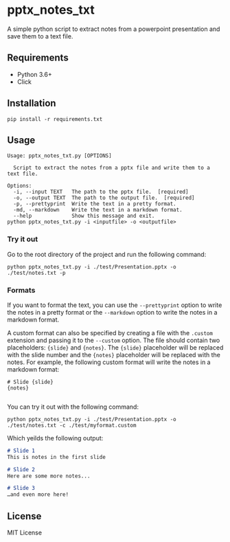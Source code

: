 # pptx_notes_txt
A simple python script to extract notes from a powerpoint presentation and save them to a text file.

## Requirements
* Python 3.6+
* Click

## Installation
```
pip install -r requirements.txt
```

## Usage

```
Usage: pptx_notes_txt.py [OPTIONS]

  Script to extract the notes from a pptx file and write them to a text file.

Options:
  -i, --input TEXT   The path to the pptx file.  [required]
  -o, --output TEXT  The path to the output file.  [required]
  -p, --prettyprint  Write the text in a pretty format.
  -md, --markdown    Write the text in a markdown format.
  --help             Show this message and exit.
python pptx_notes_txt.py -i <inputfile> -o <outputfile>
```

### Try it out
Go to the root directory of the project and run the following command:
```
python pptx_notes_txt.py -i ./test/Presentation.pptx -o ./test/notes.txt -p
```

### Formats
If you want to format the text, you can use the `--prettyprint` option to write the notes in a pretty format or the `--markdown` option to write the notes in a markdown format. 

A custom format can also be specified by creating a file with the `.custom` extension and passing it to the `--custom` option. The file should contain two placeholders: `{slide}` and `{notes}`. The `{slide}` placeholder will be replaced with the slide number and the `{notes}` placeholder will be replaced with the notes. For example, the following custom format will write the notes in a markdown format:
```
# Slide {slide}
{notes}


```

You can try it out with the following command:
```
python pptx_notes_txt.py -i ./test/Presentation.pptx -o ./test/notes.txt -c ./test/myformat.custom
```

Which yeilds the following output:
```markdown
# Slide 1
This is notes in the first slide

# Slide 2
Here are some more notes...

# Slide 3
…and even more here!
```

## License
MIT License